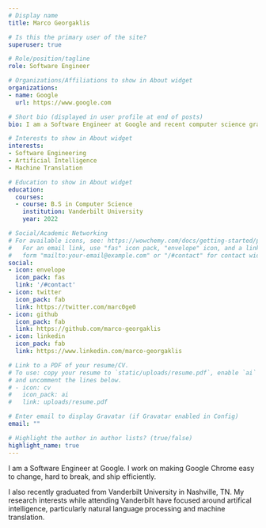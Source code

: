```yaml
---
# Display name
title: Marco Georgaklis

# Is this the primary user of the site?
superuser: true

# Role/position/tagline
role: Software Engineer

# Organizations/Affiliations to show in About widget
organizations:
- name: Google
  url: https://www.google.com

# Short bio (displayed in user profile at end of posts)
bio: I am a Software Engineer at Google and recent computer science graduate from Vanderbilt University.

# Interests to show in About widget
interests:
- Software Engineering
- Artificial Intelligence
- Machine Translation

# Education to show in About widget
education:
  courses:
  - course: B.S in Computer Science
    institution: Vanderbilt University
    year: 2022

# Social/Academic Networking
# For available icons, see: https://wowchemy.com/docs/getting-started/page-builder/#icons
#   For an email link, use "fas" icon pack, "envelope" icon, and a link in the
#   form "mailto:your-email@example.com" or "/#contact" for contact widget.
social:
- icon: envelope
  icon_pack: fas
  link: '/#contact'
- icon: twitter
  icon_pack: fab
  link: https://twitter.com/marc0ge0
- icon: github
  icon_pack: fab
  link: https://github.com/marco-georgaklis
- icon: linkedin
  icon_pack: fab
  link: https://www.linkedin.com/marco-georgaklis

# Link to a PDF of your resume/CV.
# To use: copy your resume to `static/uploads/resume.pdf`, enable `ai` icons in `params.toml`, 
# and uncomment the lines below.
# - icon: cv
#   icon_pack: ai
#   link: uploads/resume.pdf

# Enter email to display Gravatar (if Gravatar enabled in Config)
email: ""

# Highlight the author in author lists? (true/false)
highlight_name: true
---
```


I am a Software Engineer at Google. I work on making Google Chrome easy to change, hard to break, and ship efficiently.

I also recently graduated from Vanderbilt University in Nashville, TN. My research interests while attending Vanderbilt have focused around artifical intelligence, particularly natural language processing and machine translation. 
<!-- {{< icon name="download" pack="fas" >}} Download my {{< staticref "uploads/demo_resume.pdf" "newtab" >}}resumé{{< /staticref >}}. -->
